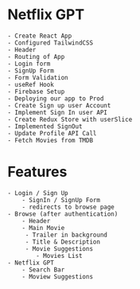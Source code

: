 # Netflix GPT

    - Create React App
    - Configured TailwindCSS
    - Header
    - Routing of App
    - Login form
    - SignUp Form
    - Form Validation
    - useRef Hook
    - Firebase Setup
    - Deploying our app to Prod
    - Create Sign up user Account
    - Implement Sign In user API
    - Create Redux Store with userSlice
    - Implemented SignOut
    - Update Profile API Call
    - Fetch Movies from TMDB

# Features

    - Login / Sign Up
        - SignIn / SignUp Form
        - redirects to browse page
    - Browse (after authentication)
        - Header
        - Main Movie
         - Trailer in background
         - Title & Description
         - Movie Suggestions
            - Movies List
    - Netflix GPT
        - Search Bar
        - Moview Suggestions
